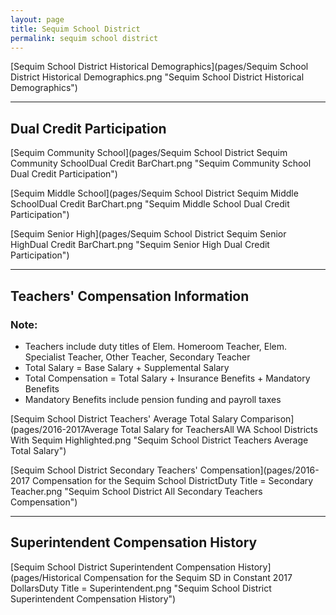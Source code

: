 ```yaml
---
layout: page
title: Sequim School District
permalink: sequim school district
---
```



[Sequim School District Historical Demographics](pages/Sequim School District Historical Demographics.png "Sequim School District Historical Demographics")

___

## Dual Credit Participation

[Sequim Community School](pages/Sequim School District Sequim Community SchoolDual Credit BarChart.png "Sequim Community School Dual Credit Participation")

[Sequim Middle School](pages/Sequim School District Sequim Middle SchoolDual Credit BarChart.png "Sequim Middle School Dual Credit Participation")

[Sequim Senior High](pages/Sequim School District Sequim Senior HighDual Credit BarChart.png "Sequim Senior High Dual Credit Participation")


___

## Teachers' Compensation Information
### Note:
- Teachers include duty titles of Elem. Homeroom Teacher, Elem. Specialist Teacher, Other Teacher, Secondary Teacher
- Total Salary = Base Salary + Supplemental Salary
- Total Compensation = Total Salary + Insurance Benefits + Mandatory Benefits
- Mandatory Benefits include pension funding and payroll taxes

[Sequim School District Teachers' Average Total Salary Comparison](pages/2016-2017Average Total Salary for TeachersAll WA School Districts With Sequim Highlighted.png "Sequim School District Teachers Average Total Salary")

[Sequim School District Secondary Teachers' Compensation](pages/2016-2017 Compensation for the Sequim School DistrictDuty Title = Secondary Teacher.png "Sequim School District All Secondary Teachers Compensation")


___

## Superintendent Compensation History

[Sequim School District Superintendent Compensation History](pages/Historical Compensation for the Sequim SD in Constant 2017 DollarsDuty Title = Superintendent.png "Sequim School District Superintendent Compensation History")


